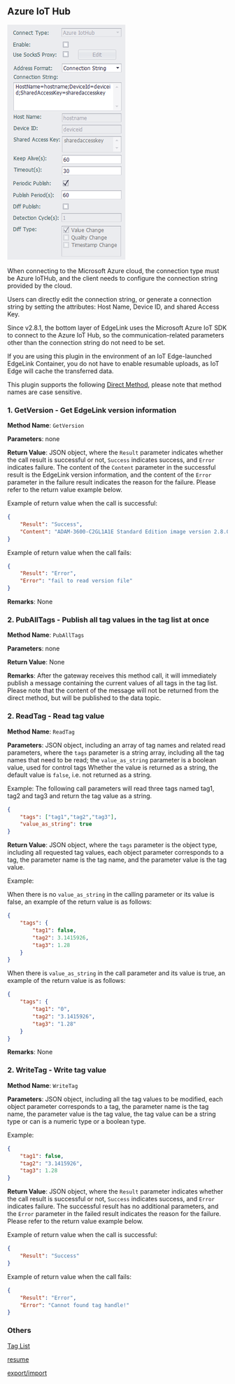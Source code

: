 
## Azure IoT Hub

![](MQTT_azureconnect.png)

When connecting to the Microsoft Azure cloud, the connection type must be Azure IoTHub, and the client needs to configure the connection string provided by the cloud.

Users can directly edit the connection string, or generate a connection string by setting the attributes: Host Name, Device ID, and shared Access Key.

Since v2.8.1, the bottom layer of EdgeLink uses the Microsoft Azure IoT SDK to connect to the Azure IoT Hub, so the communication-related parameters other than the connection string do not need to be set.

If you are using this plugin in the environment of an IoT Edge-launched EdgeLink Container, you do not have to enable resumable uploads, as IoT Edge will cache the transferred data.

This plugin supports the following [Direct Method](https://docs.microsoft.com/en-us/azure/iot-hub/iot-hub-devguide-direct-methods), please note that method names are case sensitive.

### 1. GetVersion - Get EdgeLink version information

**Method Name**: `GetVersion`

**Parameters**: none

**Return Value**: JSON object, where the `Result` parameter indicates whether the call result is successful or not, `Success` indicates success, and `Error` indicates failure. The content of the `Content` parameter in the successful result is the EdgeLink version information, and the content of the `Error` parameter in the failure result indicates the reason for the failure. Please refer to the return value example below.

Example of return value when the call is successful:
````json
{
	"Result": "Success",
	"Content": "ADAM-3600-C2GL1A1E Standard Edition image version 2.8.0 Release Dec 29 2021"
}
````

Example of return value when the call fails:
````json
{
	"Result": "Error",
	"Error": "fail to read version file"
}
````

**Remarks**: None

### 2. PubAllTags - Publish all tag values ​​in the tag list at once

**Method Name**: `PubAllTags`

**Parameters**: none

**Return Value**: None

**Remarks**: After the gateway receives this method call, it will immediately publish a message containing the current values ​​of all tags in the tag list. Please note that the content of the message will not be returned from the direct method, but will be published to the data topic.


### 2. ReadTag - Read tag value

**Method Name**: `ReadTag`

**Parameters**: JSON object, including an array of tag names and related read parameters, where the `tags` parameter is a string array, including all the tag names that need to be read; the `value_as_string` parameter is a boolean value, used for control tags Whether the value is returned as a string, the default value is `false`, i.e. not returned as a string.

Example: The following call parameters will read three tags named tag1, tag2 and tag3 and return the tag value as a string.
````json
{
	"tags": ["tag1","tag2","tag3"],
	"value_as_string": true
}
````

**Return Value**: JSON object, where the `tags` parameter is the object type, including all requested tag values, each object parameter corresponds to a tag, the parameter name is the tag name, and the parameter value is the tag value.

Example:

When there is no `value_as_string` in the calling parameter or its value is false, an example of the return value is as follows:
````json
{
	"tags": {
		"tag1": false,
		"tag2": 3.1415926,
		"tag3": 1.28
	}
}
````

When there is `value_as_string` in the call parameter and its value is true, an example of the return value is as follows:
````json
{
	"tags": {
		"tag1": "0",
		"tag2": "3.1415926",
		"tag3": "1.28"
	}
}
````

**Remarks**: None

### 2. WriteTag - Write tag value

**Method Name**: `WriteTag`

**Parameters**: JSON object, including all the tag values ​​to be modified, each object parameter corresponds to a tag, the parameter name is the tag name, the parameter value is the tag value, the tag value can be a string type or can is a numeric type or a boolean type.

Example:
````json
{
	"tag1": false,
	"tag2": "3.1415926",
	"tag3": 1.28
}
````

**Return Value**: JSON object, where the `Result` parameter indicates whether the call result is successful or not, `Success` indicates success, and `Error` indicates failure. The successful result has no additional parameters, and the `Error` parameter in the failed result indicates the reason for the failure. Please refer to the return value example below.

Example of return value when the call is successful:
````json
{
	"Result": "Success"
}
````

Example of return value when the call fails:
````json
{
	"Result": "Error",
	"Error": "Cannot found tag handle!"
}
````

### Others

[Tag List](./others/TagList_Setting.html)   

[resume](./others/resume.html)

[export/import](./others/excel.html)
